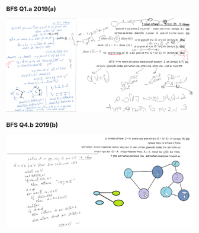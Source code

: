 ### BFS Q1.a 2019(a)
<img src="./bfs Q1, 2019 a - a.png" alt="img description" />

### BFS Q4.b 2019(b)
<img src="./bfs Q4, 2019 b - b.png" alt="img description" />
